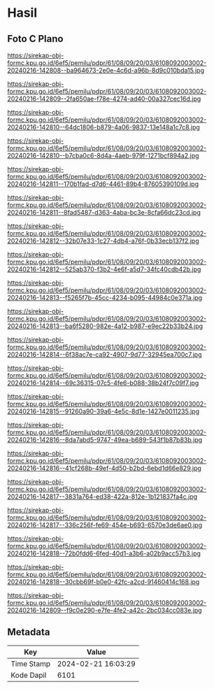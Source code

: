 # Hasil

## Foto C Plano

https://sirekap-obj-formc.kpu.go.id/6ef5/pemilu/pdpr/61/08/09/20/03/6108092003002-20240216-142808--ba964673-2e0e-4c6d-a96b-8d9c010bda15.jpg

https://sirekap-obj-formc.kpu.go.id/6ef5/pemilu/pdpr/61/08/09/20/03/6108092003002-20240216-142809--2fa650ae-f78e-4274-ad40-00a327cec16d.jpg

https://sirekap-obj-formc.kpu.go.id/6ef5/pemilu/pdpr/61/08/09/20/03/6108092003002-20240216-142810--64dc1806-b879-4a06-9837-13e148a1c7c8.jpg

https://sirekap-obj-formc.kpu.go.id/6ef5/pemilu/pdpr/61/08/09/20/03/6108092003002-20240216-142810--b7cba0c6-8d4a-4aeb-979f-1271bcf894a2.jpg

https://sirekap-obj-formc.kpu.go.id/6ef5/pemilu/pdpr/61/08/09/20/03/6108092003002-20240216-142811--170b1fad-d7d6-4461-89b4-87605390109d.jpg

https://sirekap-obj-formc.kpu.go.id/6ef5/pemilu/pdpr/61/08/09/20/03/6108092003002-20240216-142811--8fad5487-d363-4aba-bc3e-8cfa66dc23cd.jpg

https://sirekap-obj-formc.kpu.go.id/6ef5/pemilu/pdpr/61/08/09/20/03/6108092003002-20240216-142812--32b07e33-1c27-4db4-a76f-0b33ecb137f2.jpg

https://sirekap-obj-formc.kpu.go.id/6ef5/pemilu/pdpr/61/08/09/20/03/6108092003002-20240216-142812--525ab370-f3b2-4e6f-a5d7-34fc40cdb42b.jpg

https://sirekap-obj-formc.kpu.go.id/6ef5/pemilu/pdpr/61/08/09/20/03/6108092003002-20240216-142813--f5265f7b-45cc-4234-b095-44984c0e371a.jpg

https://sirekap-obj-formc.kpu.go.id/6ef5/pemilu/pdpr/61/08/09/20/03/6108092003002-20240216-142813--ba6f5280-982e-4a12-b987-e9ec22b33b24.jpg

https://sirekap-obj-formc.kpu.go.id/6ef5/pemilu/pdpr/61/08/09/20/03/6108092003002-20240216-142814--6f38ac7e-ca92-4907-9d77-32945ea700c7.jpg

https://sirekap-obj-formc.kpu.go.id/6ef5/pemilu/pdpr/61/08/09/20/03/6108092003002-20240216-142814--69c36315-07c5-4fe6-b088-38b24f7c09f7.jpg

https://sirekap-obj-formc.kpu.go.id/6ef5/pemilu/pdpr/61/08/09/20/03/6108092003002-20240216-142815--91260a90-39a6-4e5c-8d1e-1427e0011235.jpg

https://sirekap-obj-formc.kpu.go.id/6ef5/pemilu/pdpr/61/08/09/20/03/6108092003002-20240216-142816--8da7abd5-9747-49ea-b689-543f1b87b83b.jpg

https://sirekap-obj-formc.kpu.go.id/6ef5/pemilu/pdpr/61/08/09/20/03/6108092003002-20240216-142816--41cf268b-49ef-4d50-b2bd-6ebd1d66e829.jpg

https://sirekap-obj-formc.kpu.go.id/6ef5/pemilu/pdpr/61/08/09/20/03/6108092003002-20240216-142817--3831a764-ed38-422a-812e-1b121837fa4c.jpg

https://sirekap-obj-formc.kpu.go.id/6ef5/pemilu/pdpr/61/08/09/20/03/6108092003002-20240216-142817--336c256f-fe69-454e-b693-6570e3de6ae0.jpg

https://sirekap-obj-formc.kpu.go.id/6ef5/pemilu/pdpr/61/08/09/20/03/6108092003002-20240216-142818--72b0fdd6-6fed-40d1-a3b6-a02b9acc57b3.jpg

https://sirekap-obj-formc.kpu.go.id/6ef5/pemilu/pdpr/61/08/09/20/03/6108092003002-20240216-142818--30cbb69f-b0e0-42fc-a2cd-91460414c168.jpg

https://sirekap-obj-formc.kpu.go.id/6ef5/pemilu/pdpr/61/08/09/20/03/6108092003002-20240216-142809--f9c0e290-e7fe-4fe2-a42c-2bc034cc083e.jpg


## Metadata

| Key        | Value               |
| ---------- | ------------------- |
| Time Stamp | 2024-02-21 16:03:29 |
| Kode Dapil | 6101                |




